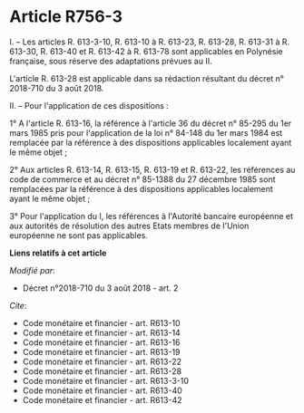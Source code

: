 # Article R756-3

I. – Les articles R. 613-3-10, R. 613-10 à R. 613-23, 
R. 613-28, R. 613-31 à R. 613-30, R. 613-40 et R. 613-42 à R. 613-78 sont applicables en Polynésie française, sous réserve
des adaptations prévues au II.

L'article R. 613-28 est applicable dans sa rédaction résultant du décret n° 2018-710 du 3 août 2018.

II. – Pour l'application de ces dispositions :

1° A l'article R. 613-16, la référence à l'article 36 du décret n° 85-295 du 1er mars 1985 pris pour l'application de la loi
n° 84-148 du 1er mars 1984 est remplacée par la référence à des dispositions applicables localement ayant le même objet ;

2° Aux articles R. 613-14, R. 613-15, R. 613-19 et R. 613-22, les références au code de commerce et au décret n° 85-1388 du
27 décembre 1985 sont remplacées par la référence à des dispositions applicables localement ayant le même objet ;

3° Pour l'application du I, les références à l'Autorité bancaire européenne et aux autorités de résolution des autres Etats
membres de l'Union européenne ne sont pas applicables.

**Liens relatifs à cet article**

_Modifié par_:

  - Décret n°2018-710 du 3 août 2018 - art. 2

_Cite_:

  - Code monétaire et financier - art. R613-10
  - Code monétaire et financier - art. R613-14
  - Code monétaire et financier - art. R613-16
  - Code monétaire et financier - art. R613-19
  - Code monétaire et financier - art. R613-22
  - Code monétaire et financier - art. R613-28
  - Code monétaire et financier - art. R613-3-10
  - Code monétaire et financier - art. R613-40
  - Code monétaire et financier - art. R613-42
